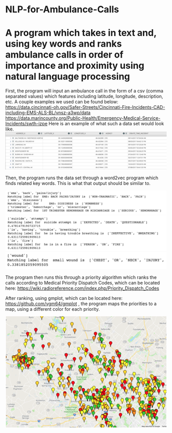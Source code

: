 # NLP-for-Ambulance-Calls

# A program which takes in text and, using key words and ranks ambulance calls in order of importance and proximity using natural language processing

First, the program will input an ambulance call in the form of a csv (comma separated values) which features including latitude, longitude, description, etc. A couple examples we used can be found below: 
https://data.cincinnati-oh.gov/Safer-Streets/Cincinnati-Fire-Incidents-CAD-including-EMS-ALS-BL/vnsz-a3wp/data
https://data.marincounty.org/Public-Health/Emergency-Medical-Service-Incidents/swth-izpe
Here is an example of what such a data set would look like. 
![data set](images/screenshot.png)

Then, the program runs the data set through a word2vec program which finds related key words. This is what that output should be similar to. 

![output1](images/word2vec_1.png)
![output2](images/word2vec_2.png)
![output3](images/word2vec_3.png)


The program then runs this through a priority algorithm which ranks the calls according to Medical Priority Dispatch Codes, which can be located here: https://wiki.radioreference.com/index.php/Priority_Dispatch_Codes

After ranking, using gmplot, which can be located here: https://github.com/vgm64/gmplot , the program maps the priorities to a map, using a different color for each priority. 

![map output](images/map_example.png)

